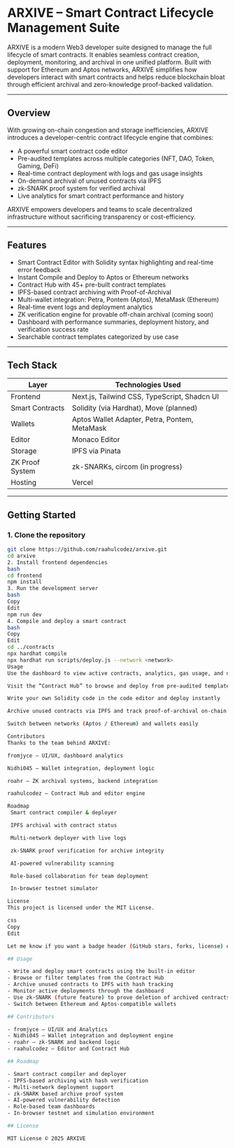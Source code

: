 # ARXIVE – Smart Contract Lifecycle Management Suite

ARXIVE is a modern Web3 developer suite designed to manage the full lifecycle of smart contracts. It enables seamless contract creation, deployment, monitoring, and archival in one unified platform. Built with support for Ethereum and Aptos networks, ARXIVE simplifies how developers interact with smart contracts and helps reduce blockchain bloat through efficient archival and zero-knowledge proof-backed validation.

---

## Overview

With growing on-chain congestion and storage inefficiencies, ARXIVE introduces a developer-centric contract lifecycle engine that combines:

- A powerful smart contract code editor
- Pre-audited templates across multiple categories (NFT, DAO, Token, Gaming, DeFi)
- Real-time contract deployment with logs and gas usage insights
- On-demand archival of unused contracts via IPFS
- zk-SNARK proof system for verified archival
- Live analytics for smart contract performance and history

ARXIVE empowers developers and teams to scale decentralized infrastructure without sacrificing transparency or cost-efficiency.

---

## Features

- Smart Contract Editor with Solidity syntax highlighting and real-time error feedback
- Instant Compile and Deploy to Aptos or Ethereum networks
- Contract Hub with 45+ pre-built contract templates
- IPFS-based contract archiving with Proof-of-Archival
- Multi-wallet integration: Petra, Pontem (Aptos), MetaMask (Ethereum)
- Real-time event logs and deployment analytics
- ZK verification engine for provable off-chain archival (coming soon)
- Dashboard with performance summaries, deployment history, and verification success rate
- Searchable contract templates categorized by use case

---

## Tech Stack

| Layer            | Technologies Used                            |
|------------------|-----------------------------------------------|
| Frontend         | Next.js, Tailwind CSS, TypeScript, Shadcn UI |
| Smart Contracts  | Solidity (via Hardhat), Move (planned)       |
| Wallets          | Aptos Wallet Adapter, Petra, Pontem, MetaMask|
| Editor           | Monaco Editor                                |
| Storage          | IPFS via Pinata                              |
| ZK Proof System  | zk-SNARKs, circom (in progress)              |
| Hosting          | Vercel                                        |

---


## Getting Started

### 1. Clone the repository

```bash
git clone https://github.com/raahulcodez/arxive.git
cd arxive
2. Install frontend dependencies
bash
cd frontend
npm install
3. Run the development server
bash
Copy
Edit
npm run dev
4. Compile and deploy a smart contract
bash
Copy
Edit
cd ../contracts
npx hardhat compile
npx hardhat run scripts/deploy.js --network <network>
Usage
Use the dashboard to view active contracts, analytics, gas usage, and deployment logs

Visit the “Contract Hub” to browse and deploy from pre-audited templates

Write your own Solidity code in the code editor and deploy instantly

Archive unused contracts via IPFS and track proof-of-archival on-chain

Switch between networks (Aptos / Ethereum) and wallets easily

Contributors
Thanks to the team behind ARXIVE:

fromjyce – UI/UX, dashboard analytics

Nidhi045 – Wallet integration, deployment logic

roahr – ZK archival systems, backend integration

raahulcodez – Contract Hub and editor engine

Roadmap
 Smart contract compiler & deployer

 IPFS archival with contract status

 Multi-network deployer with live logs

 zk-SNARK proof verification for archive integrity

 AI-powered vulnerability scanning

 Role-based collaboration for team deployment

 In-browser testnet simulator

License
This project is licensed under the MIT License.

css
Copy
Edit

Let me know if you want a badge header (GitHub stars, forks, license) or a version with visuals.

## Usage

- Write and deploy smart contracts using the built-in editor  
- Browse or filter templates from the Contract Hub  
- Archive unused contracts to IPFS with hash tracking  
- Monitor active deployments through the dashboard  
- Use zk-SNARK (future feature) to prove deletion of archived contracts  
- Switch between Ethereum and Aptos-compatible wallets  

## Contributors

- fromjyce – UI/UX and Analytics  
- Nidhi045 – Wallet integration and deployment engine  
- roahr – zk-SNARK and backend logic  
- raahulcodez – Editor and Contract Hub  

## Roadmap

- Smart contract compiler and deployer  
- IPFS-based archiving with hash verification  
- Multi-network deployment support  
- zk-SNARK based archive proof system  
- AI-powered vulnerability detection  
- Role-based team dashboards  
- In-browser testnet and simulation environment  

## License

MIT License © 2025 ARXIVE












